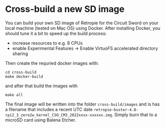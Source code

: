 # Cross-build a new SD image

You can build your own SD image of Retropie for the Circuit Sword on your local machine (tested on Mac OS) using Docker.
After installing Docker, you should tune it a bit to speed up the build process:

 - increase resources to e.g. 8 CPUs
 - enable Experimental Features -> Enable VirtuoFS accelerated directory sharing

Then create the requried docker images with:

```
cd cross-build
make docker-build
```

and after that build the images with

```
make all
```

The final image will be written into the folder `cross-build/images` and is has a filename that includes a recent UTC date
`retropie-buster-4.8-rpi2_3_zero2w_kernel_CSO_CM3_2022xxxx-xxxxxx.img`. Simply burn that to a microSD card using Balena Etcher.
